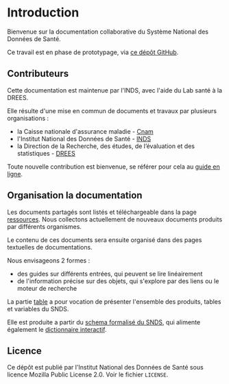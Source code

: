 # Introduction
<!-- SPDX-License-Identifier: MPL-2.0 -->

Bienvenue sur la documentation collaborative du Système National des Données de Santé.

Ce travail est en phase de prototypage, via [ce dépôt GitHub](https://github.com/indsante/Documentation-SNDS).


## Contributeurs 

Cette documentation est maintenue par l'INDS, avec l'aide du Lab santé à la DREES.

Elle résulte d'une mise en commun de documents et travaux par plusieurs organisations :
- la Caisse nationale d'assurance maladie - [Cnam](https://www.ameli.fr/)
- l'Institut National des Données de Santé - [INDS](https://www.indsante.fr/)
- la Direction de la Recherche, des études, de l’évaluation et des statistiques - 
[DREES](https://drees.solidarites-sante.gouv.fr/etudes-et-statistiques/la-drees/)

Toute nouvelle contribution est bienvenue, 
se référer pour cela au [guide en ligne](https://documentation-snds.health-data-hub.fr/documentation/contribuer.html). 


## Organisation la documentation

Les documents partagés sont listés et téléchargeable dans la page [ressources](/documentation/ressources). 
Nous collectons actuellement de nouveaux documents produits par différents organismes.

Le contenu de ces documents sera ensuite organisé dans des pages textuelles de documentations. 

Nous envisageons 2 formes :
- des guides sur différents entrées, qui peuvent se lire linéairement
- de l'information précise sur des objets, qui s'explore par des liens ou le moteur de recherche 

La partie [table](/tables) a pour vocation de présenter l'ensemble des produits, tables et variables du SNDS. 

Elle est produite a partir du [schema formalisé du SNDS](https://gitlab.com/SNDS/schema-snds), qui alimente également le [dictionnaire interactif](http://dico-snds.health-data-hub.fr/).


## Licence

Ce dépôt est publié par l'Institut National des Données de Santé sous
licence Mozilla Public License 2.0.  Voir le fichier `LICENSE`.